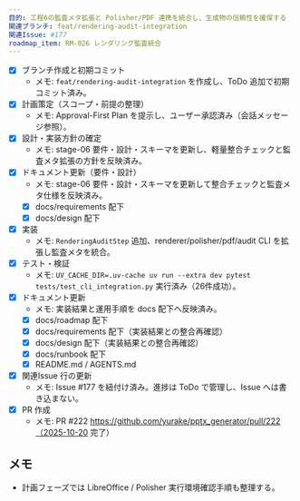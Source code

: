```yaml
---
目的: 工程6の監査メタ拡張と Polisher/PDF 連携を統合し、生成物の信頼性を確保する
関連ブランチ: feat/rendering-audit-integration
関連Issue: #177
roadmap_item: RM-026 レンダリング監査統合
---
```


- [x] ブランチ作成と初期コミット
  - メモ: `feat/rendering-audit-integration` を作成し、ToDo 追加で初期コミット済み。
- [x] 計画策定（スコープ・前提の整理）
  - メモ: Approval-First Plan を提示し、ユーザー承認済み（会話メッセージ参照）。
- [x] 設計・実装方針の確定
  - メモ: stage-06 要件・設計・スキーマを更新し、軽量整合チェックと監査メタ拡張の方針を反映済み。
- [x] ドキュメント更新（要件・設計）
  - メモ: stage-06 要件・設計・スキーマを更新して整合チェックと監査メタ仕様を反映済み。
  - [x] docs/requirements 配下
  - [x] docs/design 配下
- [x] 実装
  - メモ: `RenderingAuditStep` 追加、renderer/polisher/pdf/audit CLI を拡張し監査メタを統合。
- [x] テスト・検証
  - メモ: `UV_CACHE_DIR=.uv-cache uv run --extra dev pytest tests/test_cli_integration.py` 実行済み（26件成功）。
- [x] ドキュメント更新
  - メモ: 実装結果と運用手順を docs 配下へ反映済み。
  - [x] docs/roadmap 配下
  - [x] docs/requirements 配下（実装結果との整合再確認）
  - [x] docs/design 配下（実装結果との整合再確認）
  - [x] docs/runbook 配下
  - [x] README.md / AGENTS.md
- [x] 関連Issue 行の更新
  - メモ: Issue #177 を紐付け済み。進捗は ToDo で管理し、Issue へは書き込まない。
- [x] PR 作成
  - メモ: PR #222 https://github.com/yurake/pptx_generator/pull/222（2025-10-20 完了）

## メモ
- 計画フェーズでは LibreOffice / Polisher 実行環境確認手順も整理する。
